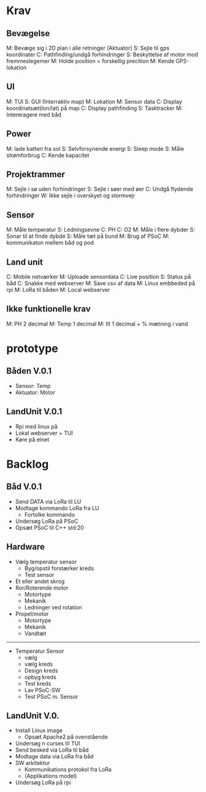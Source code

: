 # Krav
## Bevægelse
M: Bevæge sig i 2D plan i alle retninger (Aktuator)
S: Sejle til gps koordinater
C: Pathfinding/undgå forhindringer
S: Beskyttelse af motor mod fremmeslegemer
M: Holde position = forskellig precition
M: Kende GPS-lokation

## UI
M: TUI
S: GUI (Interraktiv map)
M: Lokation
M: Sensor data
C: Display koordinatsæt(lon/lat) på map
C: Display pathfinding
S: Tasktracker
M: Intereragere med båd

## Power
M: lade batteri fra sol
S: Selvforsynende energi
S: Sleep mode
S: Måle strømforbrug
C: Kende kapacitet
  
## Projektrammer
M: Sejle i sø uden forhindringer
S: Sejle i søer med øer
C: Undgå flydende forhindringer
W: Ikke sejle i overskyet og stormvejr

## Sensor
M: Måle temperatur
S: Ledningsevne
C: PH
C: O2
M: Måle i flere dybder
S: Sonar til at finde dybde
S: Måle tæt på bund
M: Brug af PSoC
M: kommunikaton mellem båd og pod

## Land unit
C: Mobile netværker
M: Uploade sensordata
C: Live position
S: Status på båd
C: Snakke med webserver 
M: Save csv af data
M: Linux embbeded på rpi
M: LoRa til båden
M: Local webserver

## Ikke funktionelle krav
M: PH 2 decimal
M: Temp 1 decimal
M: Ilt 1 decimal + % mætning i vand



# prototype

## Båden V.0.1
- Sensor: Temp
- Aktuator: Motor

## LandUnit V.0.1
- Rpi med linux på
- Lokal webserver + TUI
- Køre på elnet


# Backlog
## Båd V.0.1
- Send DATA via LoRa til LU
- Modtage kommando LoRa fra LU
  - Fortolke kommando
- Undersøg LoRa på PSoC
- Opsæt PSoC til C++ std:20

## Hardware
- Vælg temperatur sensor
  - Byg/opstil forstærker kreds
  - Test sensor
- Et eller andet skrog
- Ror/Roterende motor
  - Motortype
  - Mekanik
  - Ledninger ved rotation
- Propel/motor
  - Motortype
  - Mekanik
  - Vandtæt

---
- Temperatur Sensor
  - vælg
  - vælg kreds
  - Design kreds
  - opbyg kreds
  - Test kreds
  - Lav PSoC-SW
  - Test PSoC m. Sensor 

## LandUnit V.0.
- Install Linux image
  - Opsæt Apache2 på ovenstående
- Undersøg n curses til TUI
- Send besked via LoRa til båd
- Modtage data via LoRa fra båd
- SW arkitektur
  - Kommunikations protokol fra LoRa
  - (Applikations model)
- Undersøg LoRa på rpi